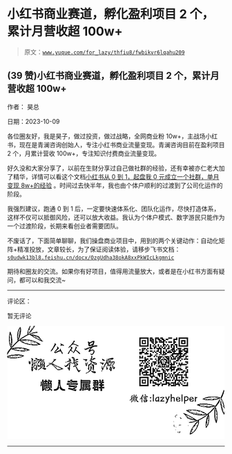 # 小红书商业赛道，孵化盈利项目 2 个，累计月营收超 100w+

> 原文：[`www.yuque.com/for_lazy/thfiu8/fwbikvr6lqahu209`](https://www.yuque.com/for_lazy/thfiu8/fwbikvr6lqahu209)

## (39 赞)小红书商业赛道，孵化盈利项目 2 个，累计月营收超 100w+

作者： 昊总

日期：2023-10-09

各位圈友好，我是昊子，做过投资，做过战略，全网商业粉 10w+，主战场小红书，现在是青澜咨询创始人，专注小红书商业流量变现。青澜咨询目前在盈利项目 2 个，月累计营收 100w+，专注知识付费商业流量变现。

好久没和大家分享了，以前在生财分享过自己做社群的经验，还有幸被亦仁老大加了精华，详情可以看这个文档[小红书从 0 到 1，起盘我 0 元成立一个社群，单月变现 8w+的经验](https://wxqp5aw3pm.feishu.cn/docx/K4zfd2djsoEAdWxTaXrceSf9nLf) 。时间过去快半年，我也由个体户顺利的过渡到了公司化运作的阶段。

我强烈建议，跑通 0 到 1 后，一定要快速体系化、团队化运作，尽快打造体系，这样不仅可以抵御风险，还可以放大收益。我认为个体户模式、数字游民只能作为一个过渡阶段，长期来看创业者需要团队。

不废话了，下面简单聊聊，我们操盘商业项目中，用到的两个关键动作：自动化矩阵+精准投放，文章较长，为了保证阅读体验，请移步飞书文档：[`s0udwk13bl8.feishu.cn/docx/OzgUdha38okA8xxPkWIcLkgmnic`](https://s0udwk13bl8.feishu.cn/docx/OzgUdha38okA8xxPkWIcLkgmnic)

期待和圈友的交流。如果你有好项目，值得用流量放大，或者是在小红书方面有疑问，都可以和我交流~

* * *

评论区：

暂无评论

![](img/1c37d505930596d12a88ab23e11aa07a.png)

* * *